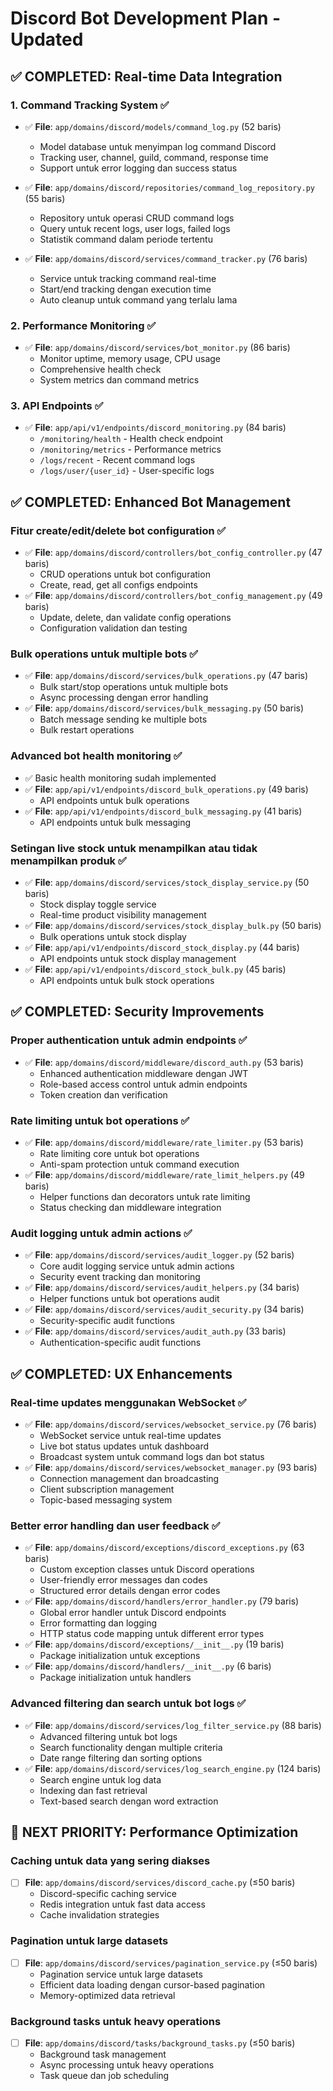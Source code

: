 # Discord Bot Development Plan - Updated

## ✅ COMPLETED: Real-time Data Integration

### 1. Command Tracking System ✅
- ✅ **File**: `app/domains/discord/models/command_log.py` (52 baris)
  - Model database untuk menyimpan log command Discord
  - Tracking user, channel, guild, command, response time
  - Support untuk error logging dan success status

- ✅ **File**: `app/domains/discord/repositories/command_log_repository.py` (55 baris)
  - Repository untuk operasi CRUD command logs
  - Query untuk recent logs, user logs, failed logs
  - Statistik command dalam periode tertentu

- ✅ **File**: `app/domains/discord/services/command_tracker.py` (76 baris)
  - Service untuk tracking command real-time
  - Start/end tracking dengan execution time
  - Auto cleanup untuk command yang terlalu lama

### 2. Performance Monitoring ✅
- ✅ **File**: `app/domains/discord/services/bot_monitor.py` (86 baris)
  - Monitor uptime, memory usage, CPU usage
  - Comprehensive health check
  - System metrics dan command metrics

### 3. API Endpoints ✅
- ✅ **File**: `app/api/v1/endpoints/discord_monitoring.py` (84 baris)
  - `/monitoring/health` - Health check endpoint
  - `/monitoring/metrics` - Performance metrics
  - `/logs/recent` - Recent command logs
  - `/logs/user/{user_id}` - User-specific logs

## ✅ COMPLETED: Enhanced Bot Management

### Fitur create/edit/delete bot configuration ✅
- ✅ **File**: `app/domains/discord/controllers/bot_config_controller.py` (47 baris)
  - CRUD operations untuk bot configuration
  - Create, read, get all configs endpoints
- ✅ **File**: `app/domains/discord/controllers/bot_config_management.py` (49 baris)
  - Update, delete, dan validate config operations
  - Configuration validation dan testing

### Bulk operations untuk multiple bots ✅
- ✅ **File**: `app/domains/discord/services/bulk_operations.py` (47 baris)
  - Bulk start/stop operations untuk multiple bots
  - Async processing dengan error handling
- ✅ **File**: `app/domains/discord/services/bulk_messaging.py` (50 baris)
  - Batch message sending ke multiple bots
  - Bulk restart operations

### Advanced bot health monitoring ✅
- ✅ Basic health monitoring sudah implemented
- ✅ **File**: `app/api/v1/endpoints/discord_bulk_operations.py` (49 baris)
  - API endpoints untuk bulk operations
- ✅ **File**: `app/api/v1/endpoints/discord_bulk_messaging.py` (41 baris)
  - API endpoints untuk bulk messaging

### Setingan live stock untuk menampilkan atau tidak menampilkan produk ✅
- ✅ **File**: `app/domains/discord/services/stock_display_service.py` (50 baris)
  - Stock display toggle service
  - Real-time product visibility management
- ✅ **File**: `app/domains/discord/services/stock_display_bulk.py` (50 baris)
  - Bulk operations untuk stock display
- ✅ **File**: `app/api/v1/endpoints/discord_stock_display.py` (44 baris)
  - API endpoints untuk stock display management
- ✅ **File**: `app/api/v1/endpoints/discord_stock_bulk.py` (45 baris)
  - API endpoints untuk bulk stock operations

## ✅ COMPLETED: Security Improvements

### Proper authentication untuk admin endpoints ✅
- ✅ **File**: `app/domains/discord/middleware/discord_auth.py` (53 baris)
  - Enhanced authentication middleware dengan JWT
  - Role-based access control untuk admin endpoints
  - Token creation dan verification

### Rate limiting untuk bot operations ✅
- ✅ **File**: `app/domains/discord/middleware/rate_limiter.py` (53 baris)
  - Rate limiting core untuk bot operations
  - Anti-spam protection untuk command execution
- ✅ **File**: `app/domains/discord/middleware/rate_limit_helpers.py` (49 baris)
  - Helper functions dan decorators untuk rate limiting
  - Status checking dan middleware integration

### Audit logging untuk admin actions ✅
- ✅ **File**: `app/domains/discord/services/audit_logger.py` (52 baris)
  - Core audit logging service untuk admin actions
  - Security event tracking dan monitoring
- ✅ **File**: `app/domains/discord/services/audit_helpers.py` (34 baris)
  - Helper functions untuk bot operations audit
- ✅ **File**: `app/domains/discord/services/audit_security.py` (34 baris)
  - Security-specific audit functions
- ✅ **File**: `app/domains/discord/services/audit_auth.py` (33 baris)
  - Authentication-specific audit functions

## ✅ COMPLETED: UX Enhancements

### Real-time updates menggunakan WebSocket ✅
- ✅ **File**: `app/domains/discord/services/websocket_service.py` (76 baris)
  - WebSocket service untuk real-time updates
  - Live bot status updates untuk dashboard
  - Broadcast system untuk command logs dan bot status
- ✅ **File**: `app/domains/discord/services/websocket_manager.py` (93 baris)
  - Connection management dan broadcasting
  - Client subscription management
  - Topic-based messaging system

### Better error handling dan user feedback ✅
- ✅ **File**: `app/domains/discord/exceptions/discord_exceptions.py` (63 baris)
  - Custom exception classes untuk Discord operations
  - User-friendly error messages dan codes
  - Structured error details dengan error codes
- ✅ **File**: `app/domains/discord/handlers/error_handler.py` (79 baris)
  - Global error handler untuk Discord endpoints
  - Error formatting dan logging
  - HTTP status code mapping untuk different error types
- ✅ **File**: `app/domains/discord/exceptions/__init__.py` (19 baris)
  - Package initialization untuk exceptions
- ✅ **File**: `app/domains/discord/handlers/__init__.py` (6 baris)
  - Package initialization untuk handlers

### Advanced filtering dan search untuk bot logs ✅
- ✅ **File**: `app/domains/discord/services/log_filter_service.py` (88 baris)
  - Advanced filtering untuk bot logs
  - Search functionality dengan multiple criteria
  - Date range filtering dan sorting options
- ✅ **File**: `app/domains/discord/services/log_search_engine.py` (124 baris)
  - Search engine untuk log data
  - Indexing dan fast retrieval
  - Text-based search dengan word extraction




## 🔄 NEXT PRIORITY: Performance Optimization

### Caching untuk data yang sering diakses
- [ ] **File**: `app/domains/discord/services/discord_cache.py` (≤50 baris)
  - Discord-specific caching service
  - Redis integration untuk fast data access
  - Cache invalidation strategies

### Pagination untuk large datasets
- [ ] **File**: `app/domains/discord/services/pagination_service.py` (≤50 baris)
  - Pagination service untuk large datasets
  - Efficient data loading dengan cursor-based pagination
  - Memory-optimized data retrieval

### Background tasks untuk heavy operations
- [ ] **File**: `app/domains/discord/tasks/background_tasks.py` (≤50 baris)
  - Background task management
  - Async processing untuk heavy operations
  - Task queue dan job scheduling
